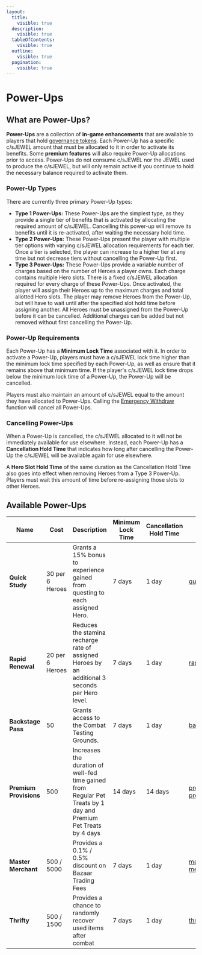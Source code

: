 ```yaml
---
layout:
  title:
    visible: true
  description:
    visible: true
  tableOfContents:
    visible: true
  outline:
    visible: true
  pagination:
    visible: true
---
```


# Power-Ups

## **What are Power-Ups?**

**Power-Ups** are a collection of **in-game enhancements** that are available to players that hold [governance tokens](./). Each Power-Up has a specific c/sJEWEL amount that must be allocated to it in order to activate its benefits. Some **premium features** will also require Power-Up allocations prior to access. Power-Ups do not consume c/sJEWEL nor the JEWEL used to produce the c/sJEWEL, but will only remain active if you continue to hold the necessary balance required to activate them.

### **Power-Up Types**

There are currently three primary Power-Up types:

* **Type 1 Power-Ups:** These Power-Ups are the simplest type, as they provide a single tier of benefits that is activated by allocating the required amount of c/sJEWEL. Cancelling this power-up will remove its benefits until it is re-activated, after waiting the necessary hold time.
* **Type 2 Power-Ups:** These Power-Ups present the player with multiple tier options with varying c/sJEWEL allocation requirements for each tier. Once a tier is selected, the player can increase to a higher tier at any time but not decrease tiers without cancelling the Power-Up first.
* **Type 3 Power-Ups:** These Power-Ups provide a variable number of charges based on the number of Heroes a player owns. Each charge contains multiple Hero slots. There is a fixed c/sJEWEL allocation required for every charge of these Power-Ups. Once activated, the player will assign their Heroes up to the maximum charges and total allotted Hero slots. The player may remove Heroes from the Power-Up, but will have to wait until after the specified slot hold time before assigning another. All Heroes must be unassigned from the Power-Up before it can be cancelled. Additional charges can be added but not removed without first cancelling the Power-Up.

### **Power-Up Requirements**

Each Power-Up has a **Minimum Lock Time** associated with it. In order to activate a Power-Up, players must have a c/sJEWEL lock time higher than the minimum lock time specified by each Power-Up, as well as ensure that it remains above that minimum time. If the player's c/sJEWEL lock time drops below the minimum lock time of a Power-Up, the Power-Up will be cancelled.

Players must also maintain an amount of c/sJEWEL equal to the amount they have allocated to Power-Ups. Calling the [Emergency Withdraw](./#withdrawing) function will cancel all Power-Ups.&#x20;

### Cancelling Power-Ups

When a Power-Up is cancelled, the c/sJEWEL allocated to it will not be immediately available for use elsewhere. Instead, each Power-Up has a **Cancellation Hold Time** that indicates how long after cancelling the Power-Up the c/sJEWEL will be available again for use elsewhere.

A **Hero Slot Hold Time** of the same duration as the Cancellation Hold Time also goes into effect when removing Heroes from a Type 3 Power-Up. Players must wait this amount of time before re-assigning those slots to other Heroes.

## Available Power-Ups

<table data-view="cards" data-full-width="true"><thead><tr><th>Name</th><th>Cost</th><th>Description</th><th>Minimum Lock Time</th><th>Cancellation Hold Time</th><th data-hidden data-card-cover data-type="files"></th></tr></thead><tbody><tr><td><strong>Quick Study</strong></td><td>30 per 6 Heroes</td><td>Grants a 15% bonus to experience gained from questing to each assigned Hero.</td><td>7 days</td><td>1 day</td><td><a href="../../.gitbook/assets/quick-study.png">quick-study.png</a></td></tr><tr><td><strong>Rapid Renewal</strong></td><td>20 per 6 Heroes</td><td>Reduces the stamina recharge rate of assigned Heroes by an additional 3 seconds per Hero level.</td><td>7 days</td><td>1 day</td><td><a href="../../.gitbook/assets/rapid-renewal.png">rapid-renewal.png</a></td></tr><tr><td><strong>Backstage Pass</strong></td><td>50</td><td>Grants access to the Combat Testing Grounds.</td><td>7 days</td><td>1 day</td><td><a href="../../.gitbook/assets/backstage_pass.png">backstage_pass.png</a></td></tr><tr><td><strong>Premium Provisions</strong></td><td>500</td><td>Increases the duration of well-fed time gained from Regular Pet Treats by 1 day and Premium Pet Treats by 4 days</td><td>14 days</td><td>14 days</td><td><a href="../../.gitbook/assets/premium-provisions.png">premium-provisions.png</a></td></tr><tr><td><strong>Master Merchant</strong></td><td>500 / 5000</td><td>Provides a 0.1% / 0.5% discount on Bazaar Trading Fees</td><td>7 days</td><td>1 day</td><td><a href="../../.gitbook/assets/master-merchant.png">master-merchant.png</a></td></tr><tr><td><strong>Thrifty</strong></td><td>500 / 1500</td><td>Provides a chance to randomly recover used items after combat</td><td>7 days</td><td>1 day</td><td><a href="../../.gitbook/assets/thrifty.png">thrifty.png</a></td></tr></tbody></table>

